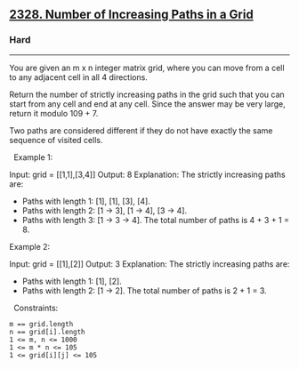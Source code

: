 <h2><a href="https://leetcode.com/problems/number-of-increasing-paths-in-a-grid/">2328. Number of Increasing Paths in a Grid</a></h2><h3>Hard</h3><hr>You are given an m x n integer matrix grid, where you can move from a cell to any adjacent cell in all 4 directions.

Return the number of strictly increasing paths in the grid such that you can start from any cell and end at any cell. Since the answer may be very large, return it modulo 109 + 7.

Two paths are considered different if they do not have exactly the same sequence of visited cells.

 
Example 1:

Input: grid = [[1,1],[3,4]]
Output: 8
Explanation: The strictly increasing paths are:
- Paths with length 1: [1], [1], [3], [4].
- Paths with length 2: [1 -> 3], [1 -> 4], [3 -> 4].
- Paths with length 3: [1 -> 3 -> 4].
The total number of paths is 4 + 3 + 1 = 8.


Example 2:

Input: grid = [[1],[2]]
Output: 3
Explanation: The strictly increasing paths are:
- Paths with length 1: [1], [2].
- Paths with length 2: [1 -> 2].
The total number of paths is 2 + 1 = 3.


 
Constraints:


	m == grid.length
	n == grid[i].length
	1 <= m, n <= 1000
	1 <= m * n <= 105
	1 <= grid[i][j] <= 105

